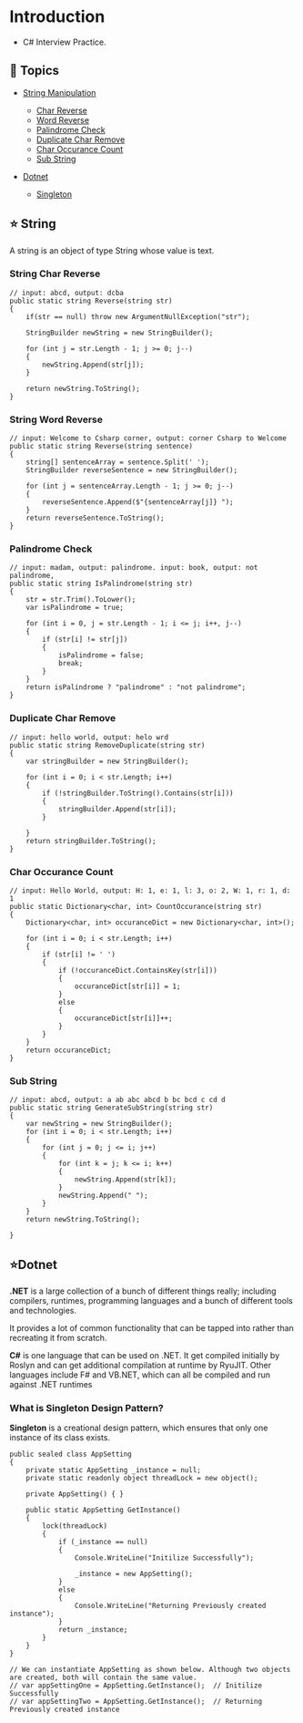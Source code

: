 ﻿# Introduction
- C# Interview Practice.

## :ledger: Topics

- [String Manipulation](#star-string)
  - [Char Reverse](#string-char-reverse)
  - [Word Reverse](#string-word-reverse)
  - [Palindrome Check](#palindrome-check)
  - [Duplicate Char Remove](#duplicate-char-remove)
  - [Char Occurance Count](#char-occurance-count)
  - [Sub String](#sub-string)


- [Dotnet](#star-dotnet)
  - [Singleton](#what-is-singleton-design-pattern?)

##  :star: String
A string is an object of type String whose value is text.


### String Char Reverse
```
// input: abcd, output: dcba
public static string Reverse(string str)
{
    if(str == null) throw new ArgumentNullException("str");

    StringBuilder newString = new StringBuilder();

    for (int j = str.Length - 1; j >= 0; j--)
    {
        newString.Append(str[j]);
    }

    return newString.ToString();
}
```


### String Word Reverse
```
// input: Welcome to Csharp corner, output: corner Csharp to Welcome
public static string Reverse(string sentence)
{
    string[] sentenceArray = sentence.Split(' ');
    StringBuilder reverseSentence = new StringBuilder();

    for (int j = sentenceArray.Length - 1; j >= 0; j--)
    {
        reverseSentence.Append($"{sentenceArray[j]} ");
    }
    return reverseSentence.ToString();
}
```


### Palindrome Check
```
// input: madam, output: palindrome. input: book, output: not palindrome,  
public static string IsPalindrome(string str)
{
    str = str.Trim().ToLower();
    var isPalindrome = true;

    for (int i = 0, j = str.Length - 1; i <= j; i++, j--)
    {
        if (str[i] != str[j])
        {
            isPalindrome = false;
            break;
        }
    }
    return isPalindrome ? "palindrome" : "not palindrome";
}
```


### Duplicate Char Remove 
```
// input: hello world, output: helo wrd
public static string RemoveDuplicate(string str)
{
    var stringBuilder = new StringBuilder();

    for (int i = 0; i < str.Length; i++)
    {
        if (!stringBuilder.ToString().Contains(str[i]))
        {
            stringBuilder.Append(str[i]);
        }

    }
    return stringBuilder.ToString();
}
```


### Char Occurance Count
```
// input: Hello World, output: H: 1, e: 1, l: 3, o: 2, W: 1, r: 1, d: 1
public static Dictionary<char, int> CountOccurance(string str)
{
    Dictionary<char, int> occuranceDict = new Dictionary<char, int>();

    for (int i = 0; i < str.Length; i++)
    {
        if (str[i] != ' ')
        {
            if (!occuranceDict.ContainsKey(str[i]))
            {
                occuranceDict[str[i]] = 1;
            }
            else
            {
                occuranceDict[str[i]]++;
            }
        }
    }
    return occuranceDict;
}
```

### Sub String
```
// input: abcd, output: a ab abc abcd b bc bcd c cd d
public static string GenerateSubString(string str)
{
    var newString = new StringBuilder();
    for (int i = 0; i < str.Length; i++)
    {
        for (int j = 0; j <= i; j++)
        {
            for (int k = j; k <= i; k++)
            {
                newString.Append(str[k]);
            }
            newString.Append(" ");
        }
    }
    return newString.ToString();

}
```

##  :star:Dotnet
**.NET** is a large collection of a bunch of different things really; including compilers, runtimes, programming languages and a bunch of different tools and technologies.

It provides a lot of common functionality that can be tapped into rather than recreating it from scratch.

**C#** is one language that can be used on .NET. It get compiled initially by Roslyn and can get additional compilation at runtime by RyuJIT. Other languages include F# and VB.NET, which can all be compiled and run against .NET runtimes


### What is Singleton Design Pattern?
**Singleton** is a creational design pattern, which ensures that only one instance of its class exists.

```
public sealed class AppSetting
{
    private static AppSetting _instance = null;
    private static readonly object threadLock = new object();

    private AppSetting() { }

    public static AppSetting GetInstance()
    {
        lock(threadLock)
        {
            if (_instance == null)
            {
                Console.WriteLine("Initilize Successfully");

                _instance = new AppSetting();
            }
            else
            {
                Console.WriteLine("Returning Previously created instance");
            }
            return _instance;
        }
    }
}

// We can instantiate AppSetting as shown below. Although two objects are created, both will contain the same value. 
// var appSettingOne = AppSetting.GetInstance();  // Initilize Successfully
// var appSettingTwo = AppSetting.GetInstance();  // Returning Previously created instance
```














